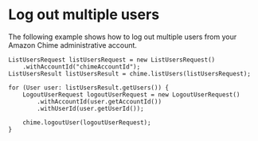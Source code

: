 # Log out multiple users<a name="logout-users"></a>

The following example shows how to log out multiple users from your Amazon Chime administrative account\.

```
ListUsersRequest listUsersRequest = new ListUsersRequest()
    .withAccountId("chimeAccountId");
ListUsersResult listUsersResult = chime.listUsers(listUsersRequest);

for (User user: listUsersResult.getUsers()) {
    LogoutUserRequest logoutUserRequest = new LogoutUserRequest()
        .withAccountId(user.getAccountId())
        .withUserId(user.getUserId());

    chime.logoutUser(logoutUserRequest);
}
```